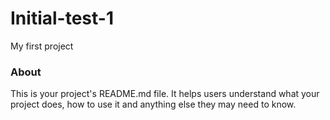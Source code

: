 Initial-test-1
==============

My first project

### About

This is your project's README.md file. It helps users understand what your
project does, how to use it and anything else they may need to know.
